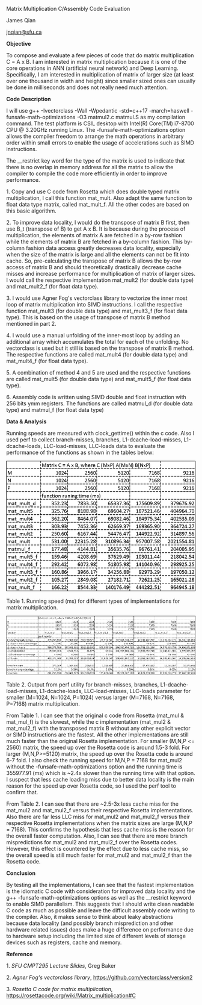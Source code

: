 Matrix Multiplication C/Assembly Code Evaluation

James Qian

<jnqian@sfu.ca>

**Objective**

To compose and evaluate a few pieces of code that do matrix
multiplication C = A x B. I am interested in matrix multiplication
because it is one of the core operations in ANN (artificial neural
network) and Deep Learning. Specifically, I am interested in
multiplication of matrix of larger size (at least over one thousand in
width and height) since smaller sized ones can usually be done in
milliseconds and does not really need much attention.

**Code Description**

I will use g++ -Ivectorclass -Wall -Wpedantic -std=c++17 -march=haswell
-funsafe-math-optimizations -O3 matmul2.c matmul.S as my compilation
command. The test platform is CSIL desktop with Intel(R) Core(TM)
i7-8700 CPU @ 3.20GHz running Linux. The -funsafe-math-optimizations
option allows the compiler freedom to arrange the math operations in
arbitrary order within small errors to enable the usage of accelerations
such as SIMD instructions.

The \_\_restrict key word for the type of the matrix is used to indicate
that there is no overlap in memory address for all the matrix to allow
the compiler to compile the code more efficiently in order to improve
performance.

1\. Copy and use C code from Rosetta which does double typed matrix
multiplication, I call this function mat_mult. Also adapt the same
function to float data type matrix, called mat_mult_f. All the other
codes are based on this basic algorithm.

2\. To improve data locality, I would do the transpose of matrix B
first, then use B_t (transpose of B) to get A x B. It is because during
the process of multiplication, the elements of matrix A are fetched in a
by-row fashion while the elements of matrix B are fetched in a by-column
fashion. This by-column fashion data access greatly decreases data
locality, especially when the size of the matrix is large and all the
elements can not be fit into cache. So, pre-calculating the transpose of
matrix B allows the by-row access of matrix B and should theoretically
drastically decrease cache misses and increase performance for
multiplication of matrix of larger sizes. I would call the respective
implementation mat_mult2 (for double data type) and mat_mult2_f (for
float data type).

3\. I would use Agner Fog\'s vectorclass library to vectorize the inner
most loop of matrix multiplication into SIMD instructions. I call the
respective function mat_mult3 (for double data type) and mat_mult3_f
(for float data type). This is based on the usage of transpose of matrix
B method mentioned in part 2.

4\. I would use a manual unfolding of the inner-most loop by adding an
additional array which accumulates the total for each of the unfolding.
No vectorclass is used but it still is based on the transpose of matrix
B method. The respective functions are called mat_mult4 (for double data
type) and mat_mult4_f (for float data type).

5\. A combination of method 4 and 5 are used and the respective
functions are called mat_mult5 (for double data type) and mat_mult5_f
(for float data type).

6\. Assembly code is written using SIMD double and float instruction
with 256 bits ymm registers. The functions are called matmul_d (for
double data type) and matmul_f (for float data type)

**Data & Analysis**

Running speeds are measured with clock_gettime() within the c code. Also
I used perf to collect branch-misses, branches, L1-dcache-load-misses,
L1-dcache-loads, LLC-load-misses, LLC-loads data to evaluate the
performance of the functions as shown in the tables below:

![](./media/image1.png)

Table 1. Running speed (ms) for different types of implementations for
matrix multiplication.

![](./media/image2.png)

Table 2. Output from perf utility for branch-misses, branches,
L1-dcache-load-misses, L1-dcache-loads, LLC-load-misses, LLC-loads
parameter for smaller (M=1024, N=1024, P=1024) versus larger (M=7168,
N=7168, P=7168) matrix multiplication.

From Table 1. I can see that the original c code from Rosetta (mat_mul &
mat_mul_f) is the slowest, while the c implementation (mat_mul2 &
mat_mul2_f) with the transposed matrix B without any other explicit
vector or SIMD instructions are the fastest. All the other
implementations are still much faster than the original Rosetta
implementation. For smaller (M,N,P \<= 2560) matrix, the speed up over
the Rosetta code is around 1.5-3 fold. For larger (M,N,P\>=5120) matrix,
the speed up over the Rosetta code is around 6-7 fold. I also check the
running speed for M,N,P = 7168 for mat_mul2 without the
-funsafe-math-optimizations option and the running time is 355977.91
(ms) which is \~2.4x slower than the running time with that option. I
suspect that less cache loading miss due to better data locality is the
main reason for the speed up over Rosetta code, so I used the perf tool
to confirm that.

From Table 2. I can see that there are \~2.5-3x less cache miss for the
mat_mul2 and mat_mul2_f versus their respective Rosetta implementations.
Also there are far less LLC miss for mat_mul2 and mat_mul2_f versus
their respective Rosetta implementations when the matrix sizes are large
(M,N,P = 7168). This confirms the hypothesis that less cache miss is the
reason for the overall faster computation. Also, I can see that there
are more branch mispredictions for mat_mul2 and mat_mul2_f over the
Rosetta codes. However, this effect is countered by the effect due to
less cache miss, so the overall speed is still much faster for mat_mul2
and mat_mul2_f than the Rosetta code.

**Conclusion**

By testing all the implementations, I can see that the fastest
implementation is the idiomatic C code with consideration for improved
data locality and the g++ -funsafe-math-optimizations options as well as
the \_\_restrict keyword to enable SIMD parallelism. This suggests that
I should write clean readable C code as much as possible and leave the
difficult assembly code writing to the compiler. Also, it makes sense to
think about leaky abstractions because data locality (and possibly
branch misprediction and other hardware related issues) does make a huge
difference on performance due to hardware setup including the limited
size of different levels of storage devices such as registers, cache and
memory.

**Reference**

1\. *SFU CMPT295 Lecture Slides*, Greg Baker

2\. *Agner Fog\'s vectorclass library*,
<https://github.com/vectorclass/version2>

3\. *Rosetta C code for matrix multiplication*,
<https://rosettacode.org/wiki/Matrix_multiplication#C>
